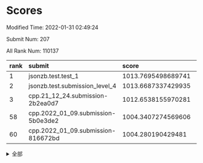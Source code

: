 # Scores

Modified Time: 2022-01-31 02:49:24

Submit Num: 207

All Rank Num: 110137

| rank |               submit               |       score        |       sigma        | pk_num |
| :--- | :--------------------------------- | :----------------- | :----------------- | :----- |
| 1    | jsonzb.test.test_1                 | 1013.7695498689741 | 0.8044207243727092 | 2125   |
| 2    | jsonzb.test.submission_level_4     | 1013.6687337429935 | 0.7989270888139269 | 2132   |
| 3    | cpp.21_12_24.submission-2b2ea0d7   | 1012.6538155970281 | 0.8017402032047003 | 2127   |
| 58   | cpp.2022_01_09.submission-5b0e3de2 | 1004.3407274569606 | 0.7124046364780466 | 2125   |
| 60   | cpp.2022_01_09.submission-816672bd | 1004.280190429481  | 0.7233802806840557 | 2128   |


<details>
<summary>全部</summary>

| rank |                 submit                 |       score        |       sigma        | pk_num |
| :--- | :------------------------------------- | :----------------- | :----------------- | :----- |
| 1    | jsonzb.test.test_1                     | 1013.7695498689741 | 0.8044207243727092 | 2125   |
| 2    | jsonzb.test.submission_level_4         | 1013.6687337429935 | 0.7989270888139269 | 2132   |
| 3    | cpp.21_12_24.submission-2b2ea0d7       | 1012.6538155970281 | 0.8017402032047003 | 2127   |
| 4    | gobigger.level_3.submission_level_3_5  | 1011.907890992531  | 0.795240983124044  | 2127   |
| 5    | gobigger.level_3.submission_level_3_45 | 1011.4533660469972 | 0.7629147686864693 | 2130   |
| 6    | gobigger.level_3.submission_level_3_28 | 1011.3221485413203 | 0.7937399554027356 | 2127   |
| 7    | gobigger.level_3.submission_level_3_39 | 1011.3019632929876 | 0.7785367702979895 | 2127   |
| 8    | gobigger.level_3.submission_level_3_10 | 1011.200283455677  | 0.7611284381085202 | 2127   |
| 9    | gobigger.level_3.submission_level_3_24 | 1010.9245576778966 | 0.7640060164030179 | 2130   |
| 10   | gobigger.level_3.submission_level_3_22 | 1010.8296712166107 | 0.7567525238105185 | 2122   |
| 11   | gobigger.level_3.submission_level_3_12 | 1010.7074957942674 | 0.7757731486544591 | 2130   |
| 12   | gobigger.level_3.submission_level_3_20 | 1010.5389978790668 | 0.7626741195785013 | 2127   |
| 13   | gobigger.level_3.submission_level_3_32 | 1010.4943184400812 | 0.7771328614724528 | 2123   |
| 14   | gobigger.level_3.submission_level_3_0  | 1010.478996146389  | 0.7775715439165737 | 2132   |
| 15   | gobigger.level_3.submission_level_3_17 | 1010.4718850890358 | 0.7505230021871293 | 2133   |
| 16   | gobigger.level_3.submission_level_3_44 | 1010.4655269589009 | 0.7503923402297118 | 2130   |
| 17   | gobigger.level_3.submission_level_3_8  | 1010.4366773439648 | 0.7876930293740306 | 2131   |
| 18   | gobigger.level_3.submission_level_3_38 | 1010.4271993558798 | 0.766852052866216  | 2132   |
| 19   | gobigger.level_3.submission_level_3_11 | 1010.3856802294083 | 0.745681667415801  | 2131   |
| 20   | gobigger.level_3.submission_level_3_3  | 1010.2684592127999 | 0.742859025674021  | 2126   |
| 21   | gobigger.level_3.submission_level_3_15 | 1010.2447674030109 | 0.753457226586853  | 2128   |
| 22   | gobigger.level_3.submission_level_3_35 | 1010.0860119780917 | 0.7705483549145781 | 2130   |
| 23   | gobigger.level_3.submission_level_3_30 | 1010.0776719048658 | 0.7569717032735915 | 2124   |
| 24   | gobigger.level_3.submission_level_3_34 | 1010.036426893244  | 0.7702897748764255 | 2128   |
| 25   | gobigger.level_3.submission_level_3_41 | 1009.9965473015914 | 0.7718783965453906 | 2128   |
| 26   | gobigger.level_3.submission_level_3_6  | 1009.9811962615179 | 0.7417749302645659 | 2128   |
| 27   | gobigger.level_3.submission_level_3_16 | 1009.9552313237649 | 0.7350144269595854 | 2129   |
| 28   | gobigger.level_3.submission_level_3_23 | 1009.9313315890167 | 0.76197124763752   | 2129   |
| 29   | gobigger.level_3.submission_level_3_7  | 1009.8125773227443 | 0.7399649670163755 | 2128   |
| 30   | gobigger.level_3.submission_level_3_13 | 1009.756897728397  | 0.7498452984145442 | 2127   |
| 31   | gobigger.level_3.submission_level_3_27 | 1009.7175499182024 | 0.7473977895789514 | 2128   |
| 32   | gobigger.level_3.submission_level_3_40 | 1009.6644761012365 | 0.7338074143699194 | 2131   |
| 33   | gobigger.level_3.submission_level_3_46 | 1009.6563107936151 | 0.7433916223574516 | 2128   |
| 34   | gobigger.level_3.submission_level_3_26 | 1009.6456821612674 | 0.7505492249430212 | 2132   |
| 35   | gobigger.level_3.submission_level_3_19 | 1009.6055975640122 | 0.7365780743406024 | 2124   |
| 36   | gobigger.level_3.submission_level_3_18 | 1009.581087093554  | 0.7424318691728381 | 2129   |
| 37   | gobigger.level_3.submission_level_3_14 | 1009.5560185319504 | 0.7535046473140918 | 2128   |
| 38   | gobigger.level_3.submission_level_3_48 | 1009.4836024782168 | 0.7561929156428038 | 2127   |
| 39   | gobigger.level_3.submission_level_3_36 | 1009.4757231450805 | 0.7660323475801492 | 2129   |
| 40   | gobigger.level_3.submission_level_3_33 | 1009.4199708207095 | 0.7467109930932073 | 2132   |
| 41   | gobigger.level_3.submission_level_3_9  | 1009.3484149738699 | 0.7647994822059405 | 2127   |
| 42   | gobigger.level_3.submission_level_3_29 | 1009.2414757978738 | 0.7625544358248947 | 2123   |
| 43   | gobigger.level_3.submission_level_3_43 | 1009.2175848349943 | 0.7494035607409764 | 2127   |
| 44   | gobigger.level_3.submission_level_3_25 | 1009.1239837151865 | 0.741258835315065  | 2130   |
| 45   | gobigger.level_3.submission_level_3_49 | 1009.103129176978  | 0.7511447775671888 | 2123   |
| 46   | gobigger.level_3.submission_level_3_21 | 1009.0620584654826 | 0.7528321435794365 | 2126   |
| 47   | gobigger.level_3.submission_level_3_1  | 1008.845083344838  | 0.7434354543864607 | 2129   |
| 48   | gobigger.level_3.submission_level_3_2  | 1008.7648317247106 | 0.7404962363291695 | 2123   |
| 49   | gobigger.level_3.submission_level_3_42 | 1008.3945548980194 | 0.7444525982543821 | 2128   |
| 50   | gobigger.level_3.submission_level_3_31 | 1008.1430763058038 | 0.7336250827152553 | 2128   |
| 51   | gobigger.level_3.submission_level_3_47 | 1007.9832913795817 | 0.7652222825701469 | 2125   |
| 52   | gobigger.level_3.submission_level_3_37 | 1007.8151309315443 | 0.7439204971411512 | 2134   |
| 53   | gobigger.level_3.submission_level_3_4  | 1007.6604016809242 | 0.7446624693497865 | 2127   |
| 54   | gobigger.level_1.submission_level_1_34 | 1006.0411813567121 | 0.7350559844393938 | 2128   |
| 55   | gobigger.level_1.submission_level_1_27 | 1004.7239851233184 | 0.7290634094677866 | 2127   |
| 56   | gobigger.level_1.submission_level_1_44 | 1004.4635131766453 | 0.7176358558269739 | 2126   |
| 57   | gobigger.level_1.submission_level_1_39 | 1004.3936703783477 | 0.7175887563803552 | 2126   |
| 58   | cpp.2022_01_09.submission-5b0e3de2     | 1004.3407274569606 | 0.7124046364780466 | 2125   |
| 59   | gobigger.level_1.submission_level_1_16 | 1004.2966932408988 | 0.727347832505093  | 2129   |
| 60   | cpp.2022_01_09.submission-816672bd     | 1004.280190429481  | 0.7233802806840557 | 2128   |
| 61   | gobigger.level_1.submission_level_1_5  | 1004.220548318641  | 0.7111959916647101 | 2136   |
| 62   | gobigger.level_1.submission_level_1_0  | 1004.2199560802159 | 0.7065770640286159 | 2128   |
| 63   | gobigger.level_1.submission_level_1_49 | 1004.1944557759588 | 0.7201836881395103 | 2133   |
| 64   | gobigger.level_1.submission_level_1_40 | 1004.1261296074734 | 0.7084755150248059 | 2133   |
| 65   | gobigger.level_1.submission_level_1_41 | 1004.1199401388093 | 0.7221238835062875 | 2130   |
| 66   | gobigger.level_1.submission_level_1_26 | 1004.1015770995227 | 0.7255786549827392 | 2128   |
| 67   | gobigger.level_1.submission_level_1_47 | 1004.0895208372128 | 0.7113739936242566 | 2127   |
| 68   | gobigger.level_1.submission_level_1_42 | 1004.0676893883044 | 0.7127414765882959 | 2131   |
| 69   | gobigger.level_1.submission_level_1_43 | 1003.9964591742208 | 0.7141933564777582 | 2127   |
| 70   | gobigger.level_1.submission_level_1_30 | 1003.8788167512397 | 0.7107941606954491 | 2127   |
| 71   | gobigger.level_1.submission_level_1_1  | 1003.8298584420467 | 0.7219419537570705 | 2125   |
| 72   | gobigger.level_1.submission_level_1_6  | 1003.8253019786134 | 0.7117891105983992 | 2129   |
| 73   | gobigger.level_1.submission_level_1_17 | 1003.7815093862441 | 0.7299375017528466 | 2130   |
| 74   | gobigger.level_1.submission_level_1_31 | 1003.4977195157717 | 0.7115611434640354 | 2129   |
| 75   | gobigger.level_1.submission_level_1_14 | 1003.4922353909695 | 0.7259054974717308 | 2132   |
| 76   | gobigger.level_1.submission_level_1_7  | 1003.4395835577819 | 0.7261777917490739 | 2129   |
| 77   | gobigger.level_1.submission_level_1_35 | 1003.3753228722011 | 0.7114838199418082 | 2127   |
| 78   | gobigger.level_1.submission_level_1_2  | 1003.3372516874138 | 0.7210703609459365 | 2127   |
| 79   | gobigger.level_1.submission_level_1_38 | 1003.3073369292824 | 0.7106582586070689 | 2125   |
| 80   | gobigger.level_1.submission_level_1_25 | 1003.2634151278725 | 0.7172577666767557 | 2122   |
| 81   | gobigger.level_1.submission_level_1_46 | 1003.2613267934419 | 0.7265961267593244 | 2127   |
| 82   | gobigger.level_1.submission_level_1_19 | 1003.1722466568875 | 0.709666866892904  | 2126   |
| 83   | gobigger.level_1.submission_level_1_11 | 1003.1179343679514 | 0.7087683688361373 | 2128   |
| 84   | gobigger.level_1.submission_level_1_45 | 1003.1106226281058 | 0.7034560963464973 | 2131   |
| 85   | gobigger.level_1.submission_level_1_23 | 1003.0813810503435 | 0.7238270497498592 | 2132   |
| 86   | gobigger.level_1.submission_level_1_13 | 1002.9846767736274 | 0.7213526970064218 | 2131   |
| 87   | gobigger.level_1.submission_level_1_24 | 1002.9600069446403 | 0.710882820833772  | 2130   |
| 88   | gobigger.level_1.submission_level_1_33 | 1002.9528283361234 | 0.714358878871993  | 2127   |
| 89   | gobigger.level_1.submission_level_1_48 | 1002.9414493947579 | 0.7035921029817239 | 2133   |
| 90   | gobigger.level_1.submission_level_1_32 | 1002.9299391658602 | 0.7086857369573273 | 2133   |
| 91   | gobigger.level_1.submission_level_1_4  | 1002.9179556562048 | 0.7211089700657537 | 2127   |
| 92   | gobigger.level_1.submission_level_1_8  | 1002.8799076758638 | 0.7075982924116533 | 2131   |
| 93   | gobigger.level_1.submission_level_1_18 | 1002.8449559443019 | 0.7089971517711027 | 2133   |
| 94   | gobigger.level_1.submission_level_1_21 | 1002.7779696193414 | 0.7157601624978175 | 2128   |
| 95   | gobigger.level_1.submission_level_1_15 | 1002.7014173500818 | 0.7150283296944177 | 2127   |
| 96   | gobigger.level_1.submission_level_1_28 | 1002.667770635468  | 0.7051029697200389 | 2126   |
| 97   | gobigger.level_1.submission_level_1_37 | 1002.5975866985384 | 0.7092317116260843 | 2128   |
| 98   | gobigger.level_1.submission_level_1_12 | 1002.5693682920074 | 0.7128214202927105 | 2134   |
| 99   | gobigger.level_1.submission_level_1_9  | 1002.4792145483389 | 0.7050835539373802 | 2122   |
| 100  | gobigger.level_1.submission_level_1_36 | 1002.3994869134177 | 0.7231355517547888 | 2128   |
| 101  | gobigger.level_1.submission_level_1_3  | 1002.2393957474517 | 0.7156259257029537 | 2124   |
| 102  | gobigger.level_1.submission_level_1_22 | 1002.0960600500089 | 0.7226999033100018 | 2128   |
| 103  | gobigger.level_1.submission_level_1_20 | 1001.9727900440339 | 0.707423809777955  | 2132   |
| 104  | gobigger.level_1.submission_level_1_10 | 1001.9675415147037 | 0.7184866547125416 | 2130   |
| 105  | gobigger.level_1.submission_level_1_29 | 1001.646271226361  | 0.716165342782469  | 2127   |
| 106  | gobigger.random.submission_random_48   | 997.5972626969079  | 0.7051397698371963 | 2120   |
| 107  | gobigger.random.submission_random_8    | 997.3441942114999  | 0.7116559530188641 | 2133   |
| 108  | gobigger.random.submission_random_20   | 997.2484522014591  | 0.7078130997703942 | 2131   |
| 109  | gobigger.random.submission_random_19   | 997.2267930175129  | 0.7109590717282053 | 2128   |
| 110  | gobigger.random.submission_random_38   | 997.1600780983018  | 0.7140394021564673 | 2128   |
| 111  | gobigger.random.submission_random_28   | 997.0109075806421  | 0.7098606428140791 | 2126   |
| 112  | gobigger.random.submission_random_12   | 996.9990490718412  | 0.706691578140596  | 2128   |
| 113  | gobigger.random.submission_random_11   | 996.8199346567136  | 0.7087006586693387 | 2123   |
| 114  | gobigger.random.submission_random_22   | 996.684409537043   | 0.7042249862964639 | 2125   |
| 115  | gobigger.random.submission_random_37   | 996.5225854852993  | 0.7081270571948451 | 2127   |
| 116  | gobigger.random.submission_random_45   | 996.4974750567039  | 0.7214848981089841 | 2129   |
| 117  | gobigger.random.submission_random_36   | 996.3482525875735  | 0.7200007586431186 | 2120   |
| 118  | gobigger.random.submission_random_24   | 996.3404925184863  | 0.7168890837333711 | 2131   |
| 119  | gobigger.random.submission_random_23   | 996.3135673703326  | 0.6974514034166237 | 2125   |
| 120  | gobigger.random.submission_random_44   | 996.281373725628   | 0.7211590318492442 | 2130   |
| 121  | gobigger.random.submission_random_46   | 996.1690957082757  | 0.7108154621201455 | 2128   |
| 122  | gobigger.random.submission_random_27   | 996.0852542997075  | 0.7148299778600303 | 2129   |
| 123  | gobigger.random.submission_random_41   | 995.9666146367955  | 0.697571159021729  | 2130   |
| 124  | gobigger.random.submission_random_4    | 995.9402536224869  | 0.7080905879422705 | 2128   |
| 125  | gobigger.random.submission_random_17   | 995.9141366669122  | 0.7136740985368923 | 2122   |
| 126  | gobigger.random.submission_random_43   | 995.9037174929399  | 0.7217591041801348 | 2129   |
| 127  | gobigger.random.submission_random_35   | 995.8982334023428  | 0.7264362575398332 | 2126   |
| 128  | gobigger.random.submission_random_40   | 995.8802639525139  | 0.7091099031545011 | 2122   |
| 129  | gobigger.random.submission_random_18   | 995.8737655049035  | 0.7045065990992676 | 2128   |
| 130  | gobigger.random.submission_random_42   | 995.8669503630086  | 0.7243677092361537 | 2128   |
| 131  | gobigger.random.submission_random_47   | 995.8522438884733  | 0.7073319834317395 | 2129   |
| 132  | gobigger.random.submission_random_31   | 995.6680423646026  | 0.707730587385413  | 2133   |
| 133  | gobigger.random.submission_random_14   | 995.5832084071624  | 0.7062659101219871 | 2127   |
| 134  | gobigger.random.submission_random_49   | 995.5558411908943  | 0.7064289795361436 | 2129   |
| 135  | gobigger.random.submission_random_21   | 995.5545012538959  | 0.7050142236928925 | 2130   |
| 136  | gobigger.random.submission_random_2    | 995.5125961656316  | 0.7215196225443686 | 2129   |
| 137  | gobigger.random.submission_random_16   | 995.4505349513463  | 0.7174287644674923 | 2123   |
| 138  | gobigger.random.submission_random_25   | 995.4477837604204  | 0.7118336096662422 | 2130   |
| 139  | gobigger.random.submission_random_32   | 995.4284219265876  | 0.7038546165517269 | 2133   |
| 140  | gobigger.random.submission_random_5    | 995.4208768149465  | 0.7045420869624047 | 2127   |
| 141  | gobigger.random.submission_random_3    | 995.3821023348764  | 0.716659819116034  | 2134   |
| 142  | gobigger.random.submission_random_9    | 995.3524032272501  | 0.7081032038900237 | 2124   |
| 143  | gobigger.random.submission_random_33   | 995.3150373921212  | 0.7123411415415858 | 2135   |
| 144  | gobigger.random.submission_random_26   | 995.2939441242511  | 0.7070771507487588 | 2130   |
| 145  | gobigger.random.submission_random_29   | 995.2789256862138  | 0.7129154012576263 | 2130   |
| 146  | gobigger.random.submission_random_34   | 995.1317815163895  | 0.7212858199067135 | 2128   |
| 147  | gobigger.random.submission_random_6    | 995.0833547461466  | 0.722112206387409  | 2128   |
| 148  | gobigger.random.submission_random_15   | 995.0642920605728  | 0.722556892161177  | 2126   |
| 149  | gobigger.random.submission_random_7    | 994.953697472403   | 0.7178464681888512 | 2131   |
| 150  | gobigger.random.submission_random_10   | 994.9137063703128  | 0.7040759951448872 | 2131   |
| 151  | gobigger.random.submission_random_30   | 994.8994325543089  | 0.7109969334999368 | 2125   |
| 152  | gobigger.random.submission_random_1    | 994.6187353259855  | 0.7126116452121902 | 2128   |
| 153  | gobigger.random.submission_random_0    | 994.612091911544   | 0.7144541160023482 | 2128   |
| 154  | gobigger.random.submission_random_39   | 994.3133561177173  | 0.7174200729737789 | 2131   |
| 155  | gobigger.random.submission_random_13   | 994.1737551576786  | 0.7235154009807563 | 2132   |
| 156  | gobigger.level_2.submission_level_2_44 | 993.770600028635   | 0.7154555827213448 | 2130   |
| 157  | gobigger.level_2.submission_level_2_35 | 993.4103893988179  | 0.7315817300840234 | 2131   |
| 158  | gobigger.level_2.submission_level_2_15 | 993.3129256013083  | 0.7348242624902958 | 2127   |
| 159  | gobigger.level_2.submission_level_2_45 | 993.2596398042074  | 0.7334613417921113 | 2128   |
| 160  | gobigger.level_2.submission_level_2_2  | 993.1064607119259  | 0.7552052489209904 | 2128   |
| 161  | gobigger.level_2.submission_level_2_16 | 993.1049851701125  | 0.7255910650706193 | 2124   |
| 162  | gobigger.level_2.submission_level_2_5  | 993.0501383671736  | 0.7348302161681152 | 2132   |
| 163  | gobigger.level_2.submission_level_2_42 | 993.0489913073574  | 0.7317353068066246 | 2130   |
| 164  | gobigger.level_2.submission_level_2_37 | 992.9646570585246  | 0.7363489646744159 | 2126   |
| 165  | gobigger.level_2.submission_level_2_21 | 992.9244080327283  | 0.7330300934021965 | 2125   |
| 166  | gobigger.level_2.submission_level_2_49 | 992.8798647520412  | 0.7327857533920104 | 2127   |
| 167  | gobigger.level_2.submission_level_2_3  | 992.8194468788181  | 0.7416870288847455 | 2129   |
| 168  | gobigger.level_2.submission_level_2_13 | 992.7807999439275  | 0.7521055109917547 | 2131   |
| 169  | gobigger.level_2.submission_level_2_11 | 992.77856578599    | 0.731270207426151  | 2131   |
| 170  | gobigger.level_2.submission_level_2_38 | 992.6046911322867  | 0.7318867581938914 | 2130   |
| 171  | gobigger.level_2.submission_level_2_25 | 992.5778555011598  | 0.7318885053877859 | 2128   |
| 172  | gobigger.level_2.submission_level_2_30 | 992.5169158010689  | 0.7288033042835595 | 2128   |
| 173  | gobigger.level_2.submission_level_2_24 | 992.4453741415302  | 0.7227833536075361 | 2128   |
| 174  | gobigger.level_2.submission_level_2_28 | 992.4323846561969  | 0.752960078908339  | 2133   |
| 175  | gobigger.level_2.submission_level_2_31 | 992.3883545736019  | 0.7441059601482718 | 2124   |
| 176  | gobigger.level_2.submission_level_2_34 | 992.3801406230189  | 0.7282793937028577 | 2127   |
| 177  | gobigger.level_2.submission_level_2_17 | 992.3406110715448  | 0.7326279394314643 | 2124   |
| 178  | gobigger.level_2.submission_level_2_10 | 992.3289140132086  | 0.7302490211615862 | 2129   |
| 179  | gobigger.level_2.submission_level_2_33 | 992.319921680023   | 0.7339152465010652 | 2123   |
| 180  | gobigger.level_2.submission_level_2_22 | 992.0672646223543  | 0.7525348879550205 | 2124   |
| 181  | gobigger.level_2.submission_level_2_9  | 991.9622599070335  | 0.7522198154062165 | 2124   |
| 182  | gobigger.level_2.submission_level_2_19 | 991.9377950866769  | 0.7430033407013468 | 2127   |
| 183  | gobigger.level_2.submission_level_2_6  | 991.8652457442574  | 0.7438098955898614 | 2133   |
| 184  | gobigger.level_2.submission_level_2_29 | 991.8329884304868  | 0.740160553703226  | 2125   |
| 185  | gobigger.level_2.submission_level_2_39 | 991.7884318469966  | 0.7633516646246863 | 2131   |
| 186  | gobigger.level_2.submission_level_2_26 | 991.7738587569648  | 0.7404518288112548 | 2128   |
| 187  | gobigger.level_2.submission_level_2_18 | 991.6898428898605  | 0.755359744963559  | 2128   |
| 188  | gobigger.level_2.submission_level_2_46 | 991.5384168366992  | 0.7537355349465369 | 2129   |
| 189  | gobigger.level_2.submission_level_2_12 | 991.4646531399075  | 0.7293061557640913 | 2132   |
| 190  | gobigger.level_2.submission_level_2_7  | 991.4175123558883  | 0.75327097614873   | 2131   |
| 191  | gobigger.level_2.submission_level_2_43 | 991.3451090716978  | 0.7700836812210606 | 2130   |
| 192  | gobigger.level_2.submission_level_2_47 | 991.2795249216309  | 0.7556266429465213 | 2129   |
| 193  | gobigger.level_2.submission_level_2_32 | 991.2289466055694  | 0.7651240052012623 | 2127   |
| 194  | gobigger.level_2.submission_level_2_40 | 991.1977792435279  | 0.7707758118689608 | 2126   |
| 195  | gobigger.level_2.submission_level_2_48 | 991.1562992742716  | 0.7563819975030168 | 2125   |
| 196  | gobigger.level_2.submission_level_2_0  | 991.1232718917614  | 0.748153020148886  | 2131   |
| 197  | gobigger.level_2.submission_level_2_36 | 991.0526219604831  | 0.7595085730847291 | 2131   |
| 198  | gobigger.level_2.submission_level_2_8  | 991.0091253029073  | 0.7598834835902144 | 2125   |
| 199  | gobigger.level_2.submission_level_2_4  | 990.9711297346471  | 0.7563085490787407 | 2122   |
| 200  | gobigger.level_2.submission_level_2_27 | 990.7861126113786  | 0.7763363022221405 | 2130   |
| 201  | gobigger.level_2.submission_level_2_41 | 990.6887090383656  | 0.7668946814796025 | 2135   |
| 202  | gobigger.level_2.submission_level_2_1  | 990.5854039153131  | 0.7601559201254254 | 2132   |
| 203  | gobigger.level_2.submission_level_2_14 | 990.5806368958519  | 0.7605700372987003 | 2129   |
| 204  | gobigger.level_2.submission_level_2_20 | 990.5175539403479  | 0.7623326565467559 | 2137   |
| 205  | gobigger.level_2.submission_level_2_23 | 990.413733020008   | 0.7618277089684418 | 2127   |
| 206  | gobigger.none.submission_none_1        | 979.4330171863749  | 1.2173357982302146 | 2122   |
| 207  | gobigger.none.submission_none_0        | 977.9776151546116  | 1.2485891524858643 | 2130   |

</details>